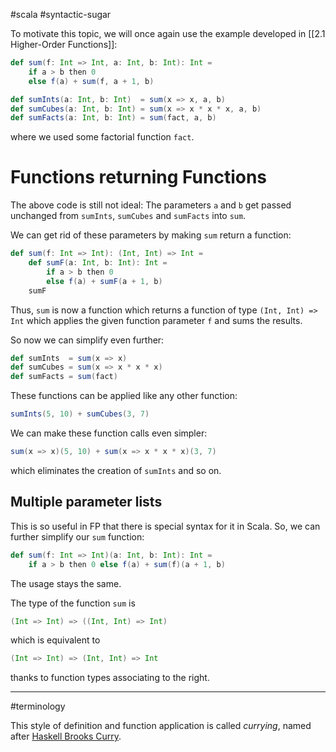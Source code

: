 #scala #syntactic-sugar

To motivate this topic, we will once again use the example developed in [[2.1 Higher-Order Functions]]:
```Scala
def sum(f: Int => Int, a: Int, b: Int): Int =
	if a > b then 0
	else f(a) + sum(f, a + 1, b)

def sumInts(a: Int, b: Int)  = sum(x => x, a, b)
def sumCubes(a: Int, b: Int) = sum(x => x * x * x, a, b)
def sumFacts(a: Int, b: Int) = sum(fact, a, b)
```
where we used some factorial function `fact`.

# Functions returning Functions
The above code is still not ideal: The parameters `a` and `b` get passed unchanged from `sumInts`, `sumCubes` and `sumFacts` into `sum`.

We can get rid of these parameters by making `sum` return a function:
```Scala
def sum(f: Int => Int): (Int, Int) => Int =
	def sumF(a: Int, b: Int): Int =
		if a > b then 0
		else f(a) + sumF(a + 1, b)
	sumF
```
Thus, `sum` is now a function which returns a function of type `(Int, Int) => Int` which applies the given function parameter `f` and sums the results.

So now we can simplify even further:
```Scala
def sumInts  = sum(x => x)
def sumCubes = sum(x => x * x * x)
def sumFacts = sum(fact)
```
These functions can be applied like any other function:
```Scala
sumInts(5, 10) + sumCubes(3, 7)
```

We can make these function calls even simpler:
```Scala
sum(x => x)(5, 10) + sum(x => x * x * x)(3, 7)
```
which eliminates the creation of `sumInts` and so on.

## Multiple parameter lists
This is so useful in FP that there is special syntax for it in Scala. So, we can further simplify our `sum` function:
```Scala
def sum(f: Int => Int)(a: Int, b: Int): Int = 
	if a > b then 0 else f(a) + sum(f)(a + 1, b)
```
The usage stays the same.
<br>

The type of the function `sum` is 
```Scala
(Int => Int) => ((Int, Int) => Int)
```
which is equivalent to
```Scala
(Int => Int) => (Int, Int) => Int
```
thanks to function types associating to the right.
<hr>

#terminology 

This style of definition and function application is called *currying*, named after [Haskell Brooks Curry](https://en.wikipedia.org/wiki/Haskell_Curry).